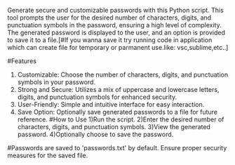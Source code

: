 Generate secure and customizable passwords with this Python script. This tool prompts the user for the desired number of characters, digits, and punctuation symbols in the password, ensuring a high level of complexity. The generated password is displayed to the user, and an option is provided to save it to a file.[#If you wanna save it try running code in application which can create file for temporary or parmanent use.like: vsc,sublime,etc..]

#Features
1) Customizable: Choose the number of characters, digits, and punctuation symbols in your password.
2) Strong and Secure: Utilizes a mix of uppercase and lowercase letters, digits, and punctuation symbols for enhanced security.
3) User-Friendly: Simple and intuitive interface for easy interaction.
4) Save Option: Optionally save generated passwords to a file for future reference.
#How to Use
1)Run the script.
2)Enter the desired number of characters, digits, and punctuation symbols.
3)View the generated password.
4)Optionally choose to save the password.

#Passwords are saved to 'passwords.txt' by default. Ensure proper security measures for the saved file.

